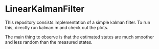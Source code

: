 # LinearKalmanFilter

This repository consists implementation of a simple kalman filter. To run this, directly run kalman.m and check out the plots. 

The main thing to observe is that the estimated states are much smoother and less random than the measured states.

